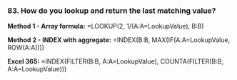 ### 83. **How do you lookup and return the last matching value?**

**Method 1 - Array formula:**
=LOOKUP(2, 1/(A:A=LookupValue), B:B)

**Method 2 - INDEX with aggregate:**
=INDEX(B:B, MAX(IF(A:A=LookupValue, ROW(A:A))))

**Excel 365:**
=INDEX(FILTER(B:B, A:A=LookupValue), COUNTA(FILTER(B:B, A:A=LookupValue)))
